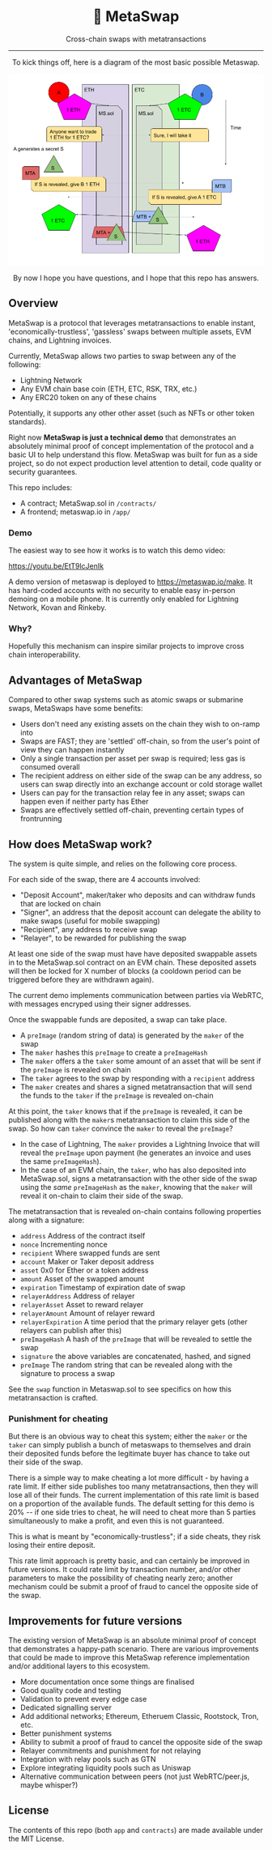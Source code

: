 <div align="center">

# 🧬 MetaSwap

Cross-chain swaps with metatransactions

---

To kick things off, here is a diagram of the most basic possible Metaswap.

![metaswap](./basics2.png)

By now I hope you have questions, and I hope that this repo has answers.
</div>

## Overview

MetaSwap is a protocol that leverages metatransactions to enable instant, 'economically-trustless', 'gassless' swaps between multiple assets, EVM chains, and Lightning invoices.

Currently, MetaSwap allows two parties to swap between any of the following:

- Lightning Network
- Any EVM chain base coin (ETH, ETC, RSK, TRX, etc.)
- Any ERC20 token on any of these chains

Potentially, it supports any other other asset (such as NFTs or other token standards).

Right now **MetaSwap is just a technical demo** that demonstrates an absolutely minimal proof of concept implementation of the protocol and a basic UI to help understand this flow. MetaSwap was built for fun as a side project, so do not expect production level attention to detail, code quality or security guarantees.

This repo includes:

- A contract; MetaSwap.sol in `/contracts/`
- A frontend; metaswap.io in `/app/`

### Demo

The easiest way to see how it works is to watch this demo video:

https://youtu.be/EtT9lcJenIk

A demo version of metaswap is deployed to https://metaswap.io/make. It has hard-coded accounts with no security to enable easy in-person demoing on a mobile phone. It is currently only enabled for Lightning Network, Kovan and Rinkeby.

### Why?

Hopefully this mechanism can inspire similar projects to improve cross chain interoperability.

## Advantages of MetaSwap

Compared to other swap systems such as atomic swaps or submarine swaps, MetaSwaps have some benefits:

- Users don't need any existing assets on the chain they wish to on-ramp into
- Swaps are FAST; they are 'settled' off-chain, so from the user's point of view they can happen instantly
- Only a single transaction per asset per swap is required; less gas is consumed overall
- The recipient address on either side of the swap can be any address, so users can swap directly into an exchange account or cold storage wallet
- Users can pay for the transaction relay fee in any asset; swaps can happen even if neither party has Ether
- Swaps are effectively settled off-chain, preventing certain types of frontrunning

## How does MetaSwap work?

The system is quite simple, and relies on the following core process.

For each side of the swap, there are 4 accounts involved:

- "Deposit Account", maker/taker who deposits and can withdraw funds that are locked on chain
- "Signer", an address that the deposit account can delegate the ability to make swaps (useful for mobile swapping)
- "Recipient", any address to receive swap
- "Relayer", to be rewarded for publishing the swap

At least one side of the swap must have have deposited swappable assets in to the MetaSwap.sol contract on an EVM chain. These deposited assets will then be locked for X number of blocks (a cooldown period can be triggered before they are withdrawn again).

The current demo implements communication between parties via WebRTC, with messages encryped using their signer addresses.

Once the swappable funds are deposited, a swap can take place.

- A `preImage` (random string of data) is generated by the `maker` of the swap
- The `maker` hashes this `preImage` to create a `preImageHash`
- The `maker` offers a the `taker` some amount of an asset that will be sent if the `preImage` is revealed on chain
- The `taker` agrees to the swap by responding with a `recipient` address
- The `maker` creates and shares a signed metatransaction that will send the funds to the `taker` if the `preImage` is revealed on-chain

At this point, the `taker` knows that if the `preImage` is revealed, it can be published along with the `maker`s metatransaction to claim this side of the swap. So how can `taker` convince the `maker` to reveal the `preImage`?

- In the case of Lightning, The `maker` provides a Lightning Invoice that will reveal the `preImage` upon payment (he generates an invoice and uses the same `preImageHash`).
- In the case of an EVM chain, the `taker`, who has also deposited into MetaSwap.sol, signs a metatransaction with the other side of the swap using the _same_ `preImageHash` as the `maker`, knowing that the `maker` will reveal it on-chain to claim their side of the swap.

The metatransaction that is revealed on-chain contains following properties along with a signature:

- `address` Address of the contract itself
- `nonce` Incrementing nonce 
- `recipient` Where swapped funds are sent
- `account` Maker or Taker deposit address
- `asset` 0x0 for Ether or a token address
- `amount` Asset of the swapped amount
- `expiration` Timestamp of expiration date of swap
- `relayerAddress` Address of relayer
- `relayerAsset` Asset to reward relayer
- `relayerAmount` Amount of relayer reward
- `relayerExpiration` A time period that the primary relayer gets (other relayers can publish after this)
- `preImageHash` A hash of the `preImage` that will be revealed to settle the swap
- `signature` the above variables are concatenated, hashed, and signed
- `preImage` The random string that can be revealed along with the signature to process a swap

See the `swap` function in Metaswap.sol to see specifics on how this metatransaction is crafted.

### Punishment for cheating

But there is an obvious way to cheat this system; either the `maker` or the `taker` can simply publish a bunch of metaswaps to themselves and drain their deposited funds before the legitimate buyer has chance to take out their side of the swap.

There is a simple way to make cheating a lot more difficult - by having a rate limit. If either side publishes too many metatransactions, then they will lose all of their funds. The current implementation of this rate limit is based on a proportion of the available funds. The default setting for this demo is 20% -- if one side tries to cheat, he will need to cheat more than 5 parties simultaneously to make a profit, and even this is not guaranteed.

This is what is meant by "economically-trustless"; if a side cheats, they risk losing their entire deposit.

This rate limit approach is pretty basic, and can certainly be improved in future versions. It could rate limit by transaction number, and/or other parameters to make the possibility of cheating nearly zero; another mechanism could be submit a proof of fraud to cancel the opposite side of the swap.

## Improvements for future versions

The existing version of MetaSwap is an absolute minimal proof of concept that demonstrates a happy-path scenario. There are various improvements that could be made to improve this MetaSwap reference implementation and/or additional layers to this ecosystem.

- More documentation once some things are finalised
- Good quality code and testing
- Validation to prevent every edge case
- Dedicated signalling server
- Add additional networks; Ethereum, Etheruem Classic, Rootstock, Tron, etc.
- Better punishment systems
- Ability to submit a proof of fraud to cancel the opposite side of the swap
- Relayer commitments and punishment for not relaying
- Integration with relay pools such as GTN
- Explore integrating liquidity pools such as Uniswap
- Alternative communication between peers (not just WebRTC/peer.js, maybe whisper?)

## License

The contents of this repo (both `app` and `contracts`) are made available under the MIT License.
